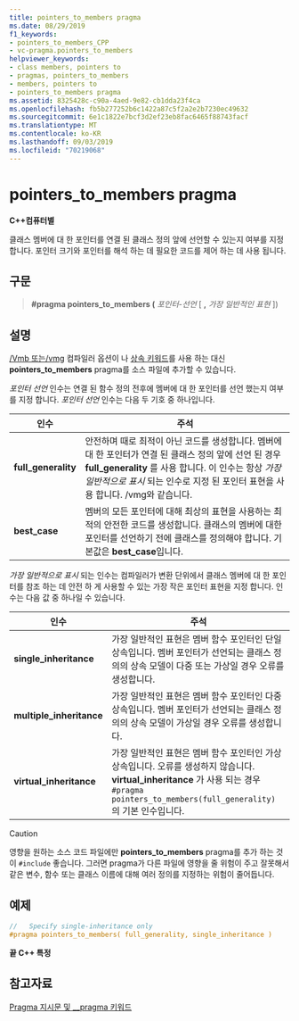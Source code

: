 ```yaml
---
title: pointers_to_members pragma
ms.date: 08/29/2019
f1_keywords:
- pointers_to_members_CPP
- vc-pragma.pointers_to_members
helpviewer_keywords:
- class members, pointers to
- pragmas, pointers_to_members
- members, pointers to
- pointers_to_members pragma
ms.assetid: 8325428c-c90a-4aed-9e82-cb1dda23f4ca
ms.openlocfilehash: fb5b277252b6c1422a87c5f2a2e2b7230ec49632
ms.sourcegitcommit: 6e1c1822e7bcf3d2ef23eb8fac6465f88743facf
ms.translationtype: MT
ms.contentlocale: ko-KR
ms.lasthandoff: 09/03/2019
ms.locfileid: "70219068"
---
```

# <a name="pointers_to_members-pragma"></a>pointers_to_members pragma

**C++컴퓨터별**

클래스 멤버에 대 한 포인터를 연결 된 클래스 정의 앞에 선언할 수 있는지 여부를 지정 합니다. 포인터 크기와 포인터를 해석 하는 데 필요한 코드를 제어 하는 데 사용 됩니다.

## <a name="syntax"></a>구문

> **#pragma pointers_to_members (** *포인터-선언* [ **,** *가장 일반적인 표현* ])

## <a name="remarks"></a>설명

[/Vmb 또는/vmg](../build/reference/vmb-vmg-representation-method.md) 컴파일러 옵션이 나 [상속 키워드](../cpp/inheritance-keywords.md)를 사용 하는 대신 **pointers_to_members** pragma를 소스 파일에 추가할 수 있습니다.

*포인터 선언* 인수는 연결 된 함수 정의 전후에 멤버에 대 한 포인터를 선언 했는지 여부를 지정 합니다. *포인터 선언* 인수는 다음 두 기호 중 하나입니다.

| 인수 | 주석 |
|--------------|--------------|
| **full_generality** | 안전하며 때로 최적이 아닌 코드를 생성합니다. 멤버에 대 한 포인터가 연결 된 클래스 정의 앞에 선언 된 경우 **full_generality** 를 사용 합니다. 이 인수는 항상 *가장 일반적으로 표시* 되는 인수로 지정 된 포인터 표현을 사용 합니다. /vmg와 같습니다. |
| **best_case** | 멤버의 모든 포인터에 대해 최상의 표현을 사용하는 최적의 안전한 코드를 생성합니다. 클래스의 멤버에 대한 포인터를 선언하기 전에 클래스를 정의해야 합니다. 기본값은 **best_case**입니다. |

*가장 일반적으로 표시* 되는 인수는 컴파일러가 변환 단위에서 클래스 멤버에 대 한 포인터를 참조 하는 데 안전 하 게 사용할 수 있는 가장 작은 포인터 표현을 지정 합니다. 인수는 다음 값 중 하나일 수 있습니다.

| 인수 | 주석 |
|--------------|--------------|
| **single_inheritance** | 가장 일반적인 표현은 멤버 함수 포인터인 단일 상속입니다. 멤버 포인터가 선언되는 클래스 정의의 상속 모델이 다중 또는 가상일 경우 오류를 생성합니다. |
| **multiple_inheritance** | 가장 일반적인 표현은 멤버 함수 포인터인 다중 상속입니다. 멤버 포인터가 선언되는 클래스 정의의 상속 모델이 가상일 경우 오류를 생성합니다. |
| **virtual_inheritance** | 가장 일반적인 표현은 멤버 함수 포인터인 가상 상속입니다. 오류를 생성하지 않습니다. **virtual_inheritance** 가 사용 되는 경우 `#pragma pointers_to_members(full_generality)` 의 기본 인수입니다. |

> [!CAUTION]
> 영향을 원하는 소스 코드 파일에만 **pointers_to_members** pragma를 추가 하는 것이 `#include` 좋습니다. 그러면 pragma가 다른 파일에 영향을 줄 위험이 주고 잘못해서 같은 변수, 함수 또는 클래스 이름에 대해 여러 정의를 지정하는 위험이 줄어듭니다.

## <a name="example"></a>예제

```cpp
//   Specify single-inheritance only
#pragma pointers_to_members( full_generality, single_inheritance )
```

**끝 C++ 특정**

## <a name="see-also"></a>참고자료

[Pragma 지시문 및 __pragma 키워드](../preprocessor/pragma-directives-and-the-pragma-keyword.md)
